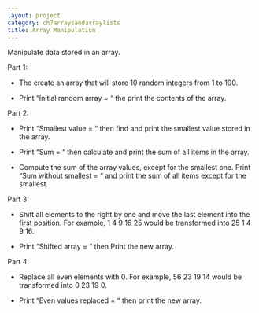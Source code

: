 ```yaml
---
layout: project
category: ch7arraysandarraylists
title: Array Manipulation
---
```

Manipulate data stored in an array.

Part 1:
  - The create an array that will store 10 random integers from 1 to 100.

  - Print “Initial random array = “ the print the contents of the array.

Part 2:
  - Print “Smallest value = “ then find and print the smallest value stored in the array.

  - Print “Sum = “ then calculate and print the sum of all items in the array.

  - Compute the sum of the array values, except for the smallest one. Print “Sum without smallest = “ and print the sum of all items except for the smallest.

Part 3:
  - Shift all elements to the right by one and move the last element into the first position. For example, 1  4  9  16  25 would be transformed into 25  1  4  9  16.

  - Print “Shifted array = “ then Print the new array.

Part 4:
  - Replace all even elements with 0. For example, 56  23  19  14 would be transformed into 0  23  19  0.

  - Print “Even values replaced = “ then print the new array.
